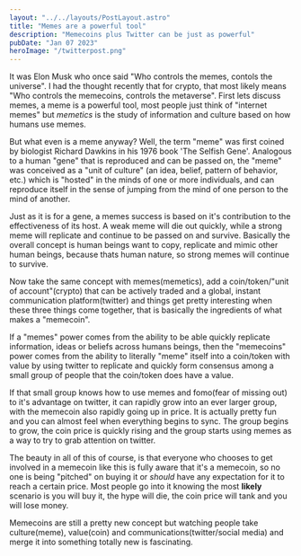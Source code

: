 ```yaml
---
layout: "../../layouts/PostLayout.astro"
title: "Memes are a powerful tool"
description: "Memecoins plus Twitter can be just as powerful"
pubDate: "Jan 07 2023"
heroImage: "/twitterpost.png"
---
```


It was Elon Musk who once said "Who controls the memes, contols the universe". I had the thought recently that for crypto, that most likely means "Who controls the memecoins, controls the metaverse". First lets discuss memes, a meme is a powerful tool, most people just think of "internet memes" but *memetics* is the study of information and culture based on how humans use memes. 

But what even is a meme anyway? Well, the term "meme" was first coined by biologist Richard Dawkins in his 1976 book 'The Selfish Gene'. 
Analogous to a human "gene" that is reproduced and can be passed on, the "meme" was conceived as a "unit of culture" (an idea, belief, pattern of behavior, etc.) which is "hosted" in the minds of one or more individuals, and can reproduce itself in the sense of jumping from the mind of one person to the mind of another. 

Just as it is for a gene, a memes success is based on it's contribution to the effectiveness of its host. A weak meme will die out quickly, while a strong meme will replicate and continue to be passed on and survive. Basically the overall concept is human beings want to copy, replicate and mimic other human beings, because thats human nature, so strong memes will continue to survive.

Now take the same concept with memes(memetics), add a coin/token/"unit of account"(crypto) that can be actively traded and a global, instant communication platform(twitter) and things get pretty interesting when these three things come together, that is basically the ingredients of what makes a "memecoin". 

If a "memes" power comes from the ability to be able quickly replicate information, ideas or beliefs across humans beings, then the "memecoins" power comes from the ability to literally "meme" itself into a coin/token with value by using twitter to replicate and quickly form consensus among a small group of people that the coin/token does have a value. 

If that small group knows how to use memes and fomo(fear of missing out) to it's advantage on twitter, it can rapidly grow into an ever larger group, with the memecoin also rapidly going up in price. It is actually pretty fun and you can almost feel when everything begins to sync. The group begins to grow, the coin price is quickly rising and the group starts using memes as a way to try to grab attention on twitter.

The beauty in all of this of course, is that everyone who chooses to get involved in a memecoin like this is fully aware that it's a memecoin, so no one is being "pitched" on buying it or *should* have any expectation for it to reach a certain price. Most people go into it knowing the most **likely** scenario is you will buy it, the hype will die, the coin price will tank and you will lose money. 

Memecoins are still a pretty new concept but watching people take culture(meme), value(coin) and communications(twitter/social media) and merge it into something totally new is fascinating.
